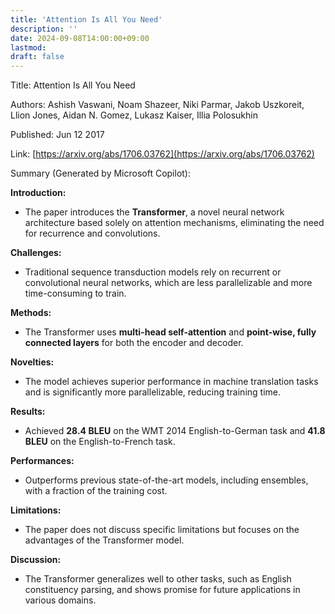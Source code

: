 ```yaml
---
title: 'Attention Is All You Need'
description: ''
date: 2024-09-08T14:00:00+09:00
lastmod: 
draft: false
---
```


Title:  Attention Is All You Need

Authors: Ashish Vaswani, Noam Shazeer, Niki Parmar, Jakob Uszkoreit, Llion Jones, Aidan N. Gomez, Lukasz Kaiser, Illia Polosukhin

Published: Jun 12 2017

Link: [https://arxiv.org/abs/1706.03762](https://arxiv.org/abs/1706.03762)

Summary (Generated by Microsoft Copilot):

**Introduction:**
- The paper introduces the **Transformer**, a novel neural network architecture based solely on attention mechanisms, eliminating the need for recurrence and convolutions.

**Challenges:**
- Traditional sequence transduction models rely on recurrent or convolutional neural networks, which are less parallelizable and more time-consuming to train.

**Methods:**
- The Transformer uses **multi-head self-attention** and **point-wise, fully connected layers** for both the encoder and decoder.

**Novelties:**
- The model achieves superior performance in machine translation tasks and is significantly more parallelizable, reducing training time.

**Results:**
- Achieved **28.4 BLEU** on the WMT 2014 English-to-German task and **41.8 BLEU** on the English-to-French task.

**Performances:**
- Outperforms previous state-of-the-art models, including ensembles, with a fraction of the training cost.

**Limitations:**
- The paper does not discuss specific limitations but focuses on the advantages of the Transformer model.

**Discussion:**
- The Transformer generalizes well to other tasks, such as English constituency parsing, and shows promise for future applications in various domains.
